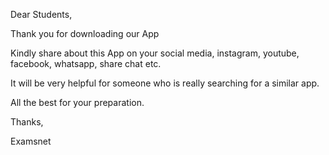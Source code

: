 Dear Students,

Thank you for downloading our App

Kindly share about this App on your social media, instagram, youtube, facebook, whatsapp, share chat etc.

It will be very helpful for someone who is really searching for a similar app. 

All the best for your preparation. 

Thanks,

Examsnet

<style>
  #header{
    display:none!important;
  }
  .credits{
   display:none!important;
  }
  section{
    font-size:14px !important;
  }
  #title{
   display:none;
  }
<style>
